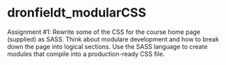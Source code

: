 # dronfieldt_modularCSS
Assignment #1: Rewrite some of the CSS for the course home page (supplied) as SASS. Think about modulare development and how to break down the page into logical sections. Use the SASS language to create modules that compile into a production-ready CSS file.
